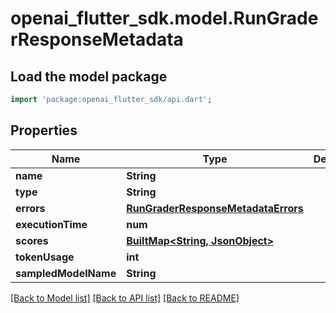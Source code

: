 # openai_flutter_sdk.model.RunGraderResponseMetadata

## Load the model package
```dart
import 'package:openai_flutter_sdk/api.dart';
```

## Properties
Name | Type | Description | Notes
------------ | ------------- | ------------- | -------------
**name** | **String** |  | 
**type** | **String** |  | 
**errors** | [**RunGraderResponseMetadataErrors**](RunGraderResponseMetadataErrors.md) |  | 
**executionTime** | **num** |  | 
**scores** | [**BuiltMap&lt;String, JsonObject&gt;**](JsonObject.md) |  | 
**tokenUsage** | **int** |  | 
**sampledModelName** | **String** |  | 

[[Back to Model list]](../README.md#documentation-for-models) [[Back to API list]](../README.md#documentation-for-api-endpoints) [[Back to README]](../README.md)


